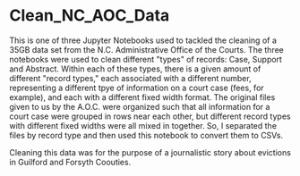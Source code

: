 # Clean_NC_AOC_Data
This is one of three Jupyter Notebooks used to tackled the cleaning of a 35GB data set from the N.C. Administrative Office of the Courts. The three notebooks were used to clean different "types" of records: Case, Support and Abstract. Within each of these types, there is a given amount of different "record types," each associated with a different number, representing a different tpye of information on a court case (fees, for example), and each with a different fixed width format. The original files given to us by the A.O.C. were organized such that all information for a court case were grouped in rows near each other, but different record types with different fixed widths were all mixed in together. So, I separated the files by record type and then used this notebook to convert them to CSVs.

Cleaning this data was for the purpose of a journalistic story about evictions in Guilford and Forsyth Coouties.
